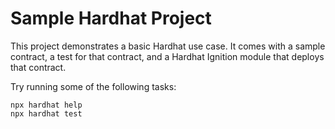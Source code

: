 # Sample Hardhat Project

This project demonstrates a basic Hardhat use case. It comes with a sample contract, a test for that contract, and a
Hardhat Ignition module that deploys that contract.

Try running some of the following tasks:

```shell
npx hardhat help
npx hardhat test
```
